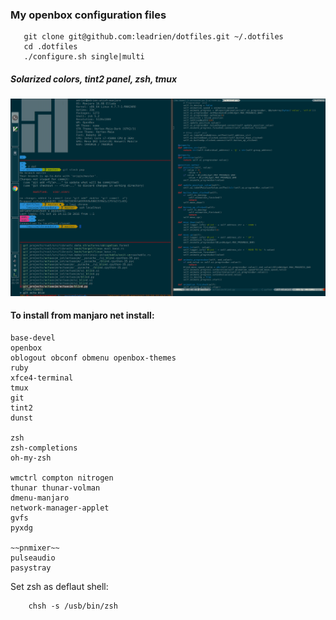 
### My openbox configuration files

```
   git clone git@github.com:leadrien/dotfiles.git ~/.dotfiles
   cd .dotfiles
   ./configure.sh single|multi
```

##### Solarized colors, tint2 panel, zsh, tmux

![dotfiles](screen.png)


#### To install from manjaro net install:

```
base-devel
openbox
oblogout obconf obmenu openbox-themes
ruby
xfce4-terminal
tmux
git
tint2
dunst

zsh
zsh-completions
oh-my-zsh

wmctrl compton nitrogen
thunar thunar-volman
dmenu-manjaro
network-manager-applet
gvfs
pyxdg

~~pnmixer~~
pulseaudio
pasystray

```

Set zsh as deflaut shell:
```
    chsh -s /usb/bin/zsh
```

